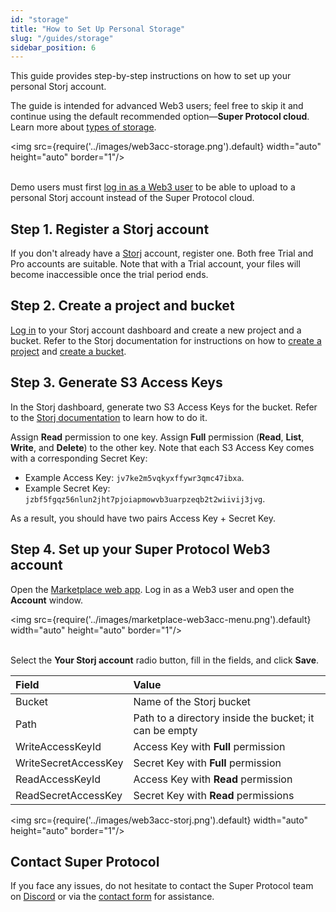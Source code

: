 ```yaml
---
id: "storage"
title: "How to Set Up Personal Storage"
slug: "/guides/storage"
sidebar_position: 6
---
```


This guide provides step-by-step instructions on how to set up your personal Storj account.

The guide is intended for advanced Web3 users; feel free to skip it and continue using the default recommended option—**Super Protocol cloud**. Learn more about [types of storage](/marketplace/account/web3#storage).

<img src={require('../images/web3acc-storage.png').default} width="auto" height="auto" border="1"/>
<br/>
<br/>

Demo users must first [log in as a Web3 user](/marketplace/guides/log-in) to be able to upload to a personal Storj account instead of the Super Protocol cloud.

## Step 1. Register a Storj account

If you don't already have a [Storj](https://www.storj.io/) account, register one. Both free Trial and Pro accounts are suitable. Note that with a Trial account, your files will become inaccessible once the trial period ends.

## Step 2. Create a project and bucket

[Log in](https://www.storj.io/login) to your Storj account dashboard and create a new project and a bucket. Refer to the Storj documentation for instructions on how to [create a project](https://storj.dev/support/projects) and [create a bucket](https://storj.dev/support/object-browser#configure-object-browser-access).

## Step 3. Generate S3 Access Keys

In the Storj dashboard, generate two S3 Access Keys for the bucket. Refer to the [Storj documentation](https://storj.dev/dcs/getting-started#generate-s3-compatible-credentials) to learn how to do it.

Assign **Read** permission to one key. Assign **Full** permission (**Read**, **List**, **Write**, and **Delete**) to the other key. Note that each S3 Access Key comes with a corresponding Secret Key:

- Example Access Key: `jv7ke2m5vqkyxffywr3qmc47ibxa`.
- Example Secret Key: `jzbf5fgqz56nlun2jht7pjoiapmowvb3uarpzeqb2t2wiivij3jvg`.

As a result, you should have two pairs Access Key + Secret Key.

## Step 4. Set up your Super Protocol Web3 account

Open the [Marketplace web app](https://marketplace.superprotocol.com/). Log in as a Web3 user and open the **Account** window.

<img src={require('../images/marketplace-web3acc-menu.png').default} width="auto" height="auto" border="1"/>
<br/>
<br/>

Select the **Your Storj account** radio button, fill in the fields, and click **Save**.

| **Field** | **Value** |
| :- | :- |
| Bucket | Name of the Storj bucket |
| Path | Path to a directory inside the bucket; it can be empty |
| WriteAccessKeyId | Access Key with **Full** permission |
| WriteSecretAccessKey | Secret Key with **Full** permission |
| ReadAccessKeyId | Access Key with **Read** permission |
| ReadSecretAccessKey | Secret Key with **Read** permissions |

<img src={require('../images/web3acc-storj.png').default} width="auto" height="auto" border="1"/>
<br/>

## Contact Super Protocol

If you face any issues, do not hesitate to contact the Super Protocol team on [Discord](https://discord.gg/superprotocol) or via the [contact form](https://superprotocol.zendesk.com/hc/en-us/requests/new) for assistance.
